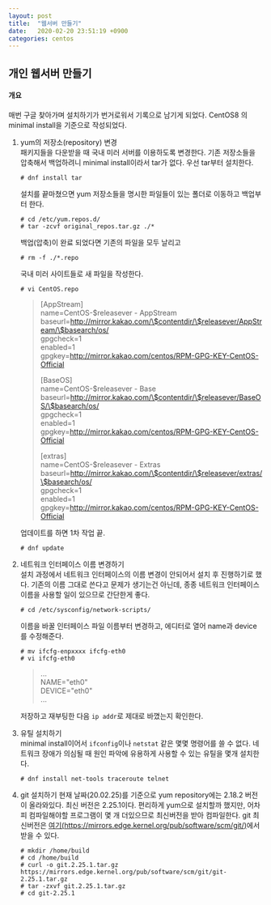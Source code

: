 ```yaml
---
layout: post
title:  "웹서버 만들기"
date:   2020-02-20 23:51:19 +0900
categories: centos
---
```

## 개인 웹서버 만들기

#### 개요
매번 구글 찾아가며 설치하기가 번거로워서 기록으로 남기게 되었다. CentOS8 의 minimal install을 기준으로 작성되었다.


1. yum의 저장소(repository) 변경  
    패키지들을 다운받을 때 국내 미러 서버를 이용하도록 변경한다.
    기존 저장소들을 압축해서 백업하려니 minimal install이라서 tar가 없다. 우선 tar부터 설치한다.
    ```
    # dnf install tar
    ```
    설치를 끝마쳤으면 yum 저장소들을 명시한 파일들이 있는 폴더로 이동하고 백업부터 한다.
    ```
    # cd /etc/yum.repos.d/
    # tar -zcvf original_repos.tar.gz ./*
    ```
    백업(압축)이 완료 되었다면 기존의 파일을 모두 날리고
    ```
    # rm -f ./*.repo
    ```
    국내 미러 사이트들로 새 파일을 작성한다.
    ```
    # vi CentOS.repo
    ```
 
    >[AppStream]  
    >name=CentOS-\$releasever - AppStream  
    >baseurl=http://mirror.kakao.com/\$contentdir/\$releasever/AppStream/\$basearch/os/  
    >gpgcheck=1  
    >enabled=1  
    >gpgkey=http://mirror.kakao.com/centos/RPM-GPG-KEY-CentOS-Official
    >
    >[BaseOS]  
    >name=CentOS-\$releasever - Base  
    >baseurl=http://mirror.kakao.com/\$contentdir/\$releasever/BaseOS/\$basearch/os/  
    >gpgcheck=1  
    >enabled=1  
    >gpgkey=http://mirror.kakao.com/centos/RPM-GPG-KEY-CentOS-Official
    >
    >[extras]  
    >name=CentOS-\$releasever - Extras  
    >baseurl=http://mirror.kakao.com/\$contentdir/\$releasever/extras/\$basearch/os/  
    >gpgcheck=1  
    >enabled=1  
    >gpgkey=http://mirror.kakao.com/centos/RPM-GPG-KEY-CentOS-Official
    
    업데이트를 하면 1차 작업 끝.
    ```
    # dnf update
    ```


2. 네트워크 인터페이스 이름 변경하기  
    설치 과정에서 네트워크 인터페이스의 이름 변경이 안되어서 설치 후 진행하기로 했다. 기존의 이름 그대로 쓴다고 문제가 생기는건 아닌데, 종종 네트워크 인터페이스 이름을 사용할 일이 있으므로 간단한게 좋다.
    ```
    # cd /etc/sysconfig/network-scripts/
    ```
    이름을 바꿀 인터페이스 파일 이름부터 변경하고, 에디터로 열어 name과 device 를 수정해준다.
    ```
    # mv ifcfg-enpxxxx ifcfg-eth0
    # vi ifcfg-eth0
    ```
    >...  
    >NAME="eth0"  
    >DEVICE="eth0"  
    >...

    저장하고 재부팅한 다음 ```ip addr```로 제대로 바꼈는지 확인한다.


3. 유틸 설치하기  
    minimal install이어서 ```ifconfig```이나 ```netstat``` 같은 몇몇 명령어를 쓸 수 없다. 네트워크 장애가 의심될 때 원인 파악에 유용하게 사용할 수 있는 유틸을 몇개 설치한다.
    ```
    # dnf install net-tools traceroute telnet
    ```


4. git 설치하기
    현재 날짜(20.02.25)를 기준으로 yum repository에는 2.18.2 버전이 올라와있다. 최신 버전은 2.25.1이다. 편리하게 yum으로 설치할까 했지만, 어차피 컴파일해야할 프로그램이 몇 개 더있으므로 최신버전을 받아 컴파일한다.
    git 최신버전은 [여기(https://mirrors.edge.kernel.org/pub/software/scm/git/)](https://mirrors.edge.kernel.org/pub/software/scm/git/)에서 받을 수 있다.
    ```
    # mkdir /home/build
    # cd /home/build
    # curl -o git.2.25.1.tar.gz https://mirrors.edge.kernel.org/pub/software/scm/git/git-2.25.1.tar.gz
    # tar -zxvf git.2.25.1.tar.gz
    # cd git-2.25.1
    ```
    